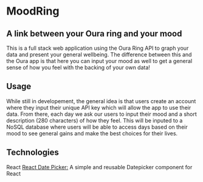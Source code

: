 # MoodRing
## A link between your Oura ring and your mood

This is a full stack web application using the Oura Ring API to graph your data and present your general wellbeing. The difference between this and the Oura app is that here you can input your mood as well to get a general sense of how you feel with the backing of your own data!

## Usage
While still in developement, the general idea is that users create an account where they input their unique API key which will allow the app to use their data. 
From there, each day we ask our users to input their mood and a short description (280 characters) of how they feel. This will be inputed to a NoSQL database where users will be able to access days based on their mood to see general gains and make the best choices for their lives.

## Technologies
React
[React Date Picker:](https://www.npmjs.com/package/react-datepicker) A simple and reusable Datepicker component for React